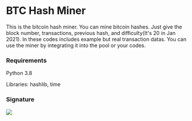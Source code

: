 # BTC Hash Miner
This is the bitcoin hash miner. You can mine bitcoin hashes. Just give the block number, transactions, previous hash, and difficulty(It's 20 in Jan 2021). In these codes includes example but real transaction datas. You can use the miner by integrating it into the pool or your codes.

### Requirements
Python 3.8

Libraries: hashlib, time

### Signature
<a href="https://emiralanyalioglu.com">
  <img align="center" src="https://raw.githubusercontent.com/eallyy/eallyy/main/code_red.png" />
</a>
